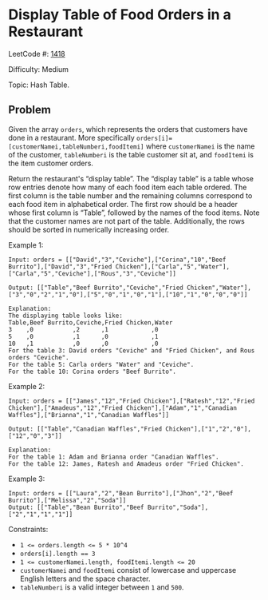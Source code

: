 # Display Table of Food Orders in a Restaurant

LeetCode #: [1418](https://leetcode.com/problems/display-table-of-food-orders-in-a-restaurant/)

Difficulty: Medium

Topic: Hash Table.

## Problem

Given the array `orders`, which represents the orders that customers have done in a restaurant. More specifically `orders[i]=[customerNamei,tableNumberi,foodItemi]` where `customerNamei` is the name of the customer, `tableNumberi` is the table customer sit at, and `foodItemi` is the item customer orders.

Return the restaurant's “display table”. The “display table” is a table whose row entries denote how many of each food item each table ordered. The first column is the table number and the remaining columns correspond to each food item in alphabetical order. The first row should be a header whose first column is “Table”, followed by the names of the food items. Note that the customer names are not part of the table. Additionally, the rows should be sorted in numerically increasing order.

Example 1:

```text
Input: orders = [["David","3","Ceviche"],["Corina","10","Beef Burrito"],["David","3","Fried Chicken"],["Carla","5","Water"],["Carla","5","Ceviche"],["Rous","3","Ceviche"]]

Output: [["Table","Beef Burrito","Ceviche","Fried Chicken","Water"],["3","0","2","1","0"],["5","0","1","0","1"],["10","1","0","0","0"]]

Explanation:
The displaying table looks like:
Table,Beef Burrito,Ceviche,Fried Chicken,Water
3    ,0           ,2      ,1            ,0
5    ,0           ,1      ,0            ,1
10   ,1           ,0      ,0            ,0
For the table 3: David orders "Ceviche" and "Fried Chicken", and Rous orders "Ceviche".
For the table 5: Carla orders "Water" and "Ceviche".
For the table 10: Corina orders "Beef Burrito".
```

Example 2:

```text
Input: orders = [["James","12","Fried Chicken"],["Ratesh","12","Fried Chicken"],["Amadeus","12","Fried Chicken"],["Adam","1","Canadian Waffles"],["Brianna","1","Canadian Waffles"]]

Output: [["Table","Canadian Waffles","Fried Chicken"],["1","2","0"],["12","0","3"]]

Explanation:
For the table 1: Adam and Brianna order "Canadian Waffles".
For the table 12: James, Ratesh and Amadeus order "Fried Chicken".
```

Example 3:

```text
Input: orders = [["Laura","2","Bean Burrito"],["Jhon","2","Beef Burrito"],["Melissa","2","Soda"]]
Output: [["Table","Bean Burrito","Beef Burrito","Soda"],["2","1","1","1"]]
```

Constraints:

- `1 <= orders.length <= 5 * 10^4`
- `orders[i].length == 3`
- `1 <= customerNamei.length, foodItemi.length <= 20`
- `customerNamei` and `foodItemi` consist of lowercase and uppercase English letters and the space character.
- `tableNumberi` is a valid integer between `1` and `500`.

